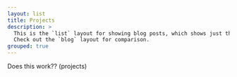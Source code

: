 ```yaml
---
layout: list
title: Projects
description: >
  This is the `list` layout for showing blog posts, which shows just the title and groups them by year of publication.
  Check out the `blog` layout for comparison.
grouped: true
---
```


Does this work?? (projects)
